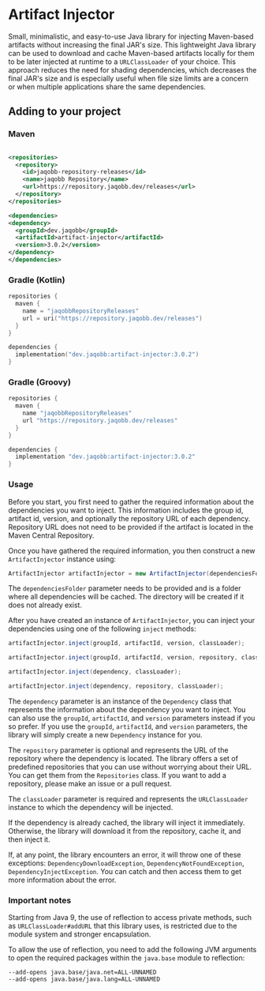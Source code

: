 # Artifact Injector

Small, minimalistic, and easy-to-use Java library for injecting Maven-based artifacts without increasing the final JAR's size. This lightweight Java library can be used to download and cache Maven-based artifacts locally for them to be later injected at runtime to a `URLClassLoader` of your choice. This approach reduces the need for shading dependencies, which decreases the final JAR's size and is especially useful when file size limits are a concern or when multiple applications share the same dependencies.

## Adding to your project

### Maven

```xml

<repositories>
  <repository>
    <id>jaqobb-repository-releases</id>
    <name>jaqobb Repository</name>
    <url>https://repository.jaqobb.dev/releases</url>
  </repository>
</repositories>

<dependencies>
<dependency>
  <groupId>dev.jaqobb</groupId>
  <artifactId>artifact-injector</artifactId>
  <version>3.0.2</version>
</dependency>
</dependencies>
```

### Gradle (Kotlin)

```kotlin
repositories {
  maven {
    name = "jaqobbRepositoryReleases"
    url = uri("https://repository.jaqobb.dev/releases")
  }
}

dependencies {
  implementation("dev.jaqobb:artifact-injector:3.0.2")
}
```

### Gradle (Groovy)

```groovy
repositories {
  maven {
    name "jaqobbRepositoryReleases"
    url "https://repository.jaqobb.dev/releases"
  }
}

dependencies {
  implementation "dev.jaqobb:artifact-injector:3.0.2"
}
```

### Usage

Before you start, you first need to gather the required information about the dependencies you want to inject. This information includes the group id, artifact id, version, and optionally the repository URL of each dependency. Repository URL does not need to be provided if the artifact is located in the Maven Central Repository.

Once you have gathered the required information, you then construct a new `ArtifactInjector` instance using:

```java
ArtifactInjector artifactInjector = new ArtifactInjector(dependenciesFolder);
```

The `dependenciesFolder` parameter needs to be provided and is a folder where all dependencies will be cached. The directory will be created if it does not already exist.

After you have created an instance of `ArtifactInjector`, you can inject your dependencies using one of the following `inject` methods:

```java
artifactInjector.inject(groupId, artifactId, version, classLoader);
```

```java
artifactInjector.inject(groupId, artifactId, version, repository, classLoader);
```

```java
artifactInjector.inject(dependency, classLoader);
```

```java
artifactInjector.inject(dependency, repository, classLoader);
```

The `dependency` parameter is an instance of the `Dependency` class that represents the information about the dependency you want to inject. You can also use the `groupId`, `artifactId`, and `version` parameters instead if you so prefer. If you use the `groupId`, `artifactId`, and `version` parameters, the library will simply create a new `Dependency` instance for you.

The `repository` parameter is optional and represents the URL of the repository where the dependency is located. The library offers a set of predefined repositories that you can use without worrying about their URL. You can get them from the `Repositories` class. If you want to add a repository, please make an issue or a pull request.

The `classLoader` parameter is required and represents the `URLClassLoader` instance to which the dependency will be injected.

If the dependency is already cached, the library will inject it immediately. Otherwise, the library will download it from the repository, cache it, and then inject it.

If, at any point, the library encounters an error, it will throw one of these exceptions: `DependencyDownloadException`, `DependencyNotFoundException`, `DependencyInjectException`. You can catch and then access them to get more information about the error.

### Important notes

Starting from Java 9, the use of reflection to access private methods, such as `URLClassLoader#addURL` that this library uses, is restricted due to the module system and stronger encapsulation.

To allow the use of reflection, you need to add the following JVM arguments to open the required packages within the `java.base` module to reflection:

```shell
--add-opens java.base/java.net=ALL-UNNAMED
--add-opens java.base/java.lang=ALL-UNNAMED
```
